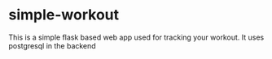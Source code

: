 # simple-workout
This is a simple flask based web app used for tracking your workout.
It uses postgresql in the backend
